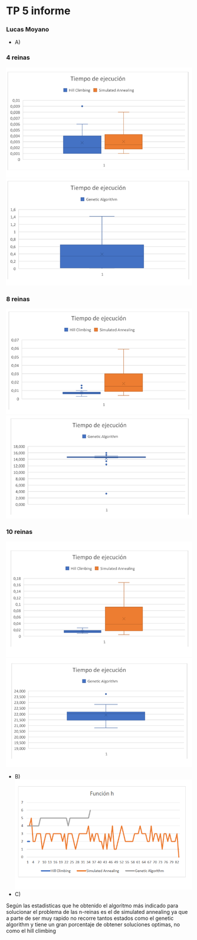 # TP 5 informe
### Lucas Moyano

- A)
### 4 reinas
![](4reinas.PNG)
![](4reinas2.PNG)
### 8 reinas
![](8reinas.PNG)
![](8reinas2.PNG)
### 10 reinas
![](10reinas.PNG)
![](10reinas2.PNG)
- B)
![](funcion_h.PNG)
- C)

Según las estadisticas que he obtenido el algoritmo más indicado para solucionar el problema de las n-reinas es el de simulated annealing ya que a parte de ser muy rapido no recorre tantos estados como el genetic algorithm y tiene un gran porcentaje de obtener soluciones optimas, no como el hill climbing